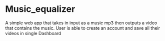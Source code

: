 # Music_equalizer
A simple web app that takes in input as a music mp3 then outputs a video that contains the music. User is able to create an account and save all their videos in single Dashboard
